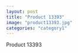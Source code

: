 ```yaml
---
layout: post
title: "Product 13393"
image: "product13393.jpg"
categories: "category1"
---
```

Product 13393
